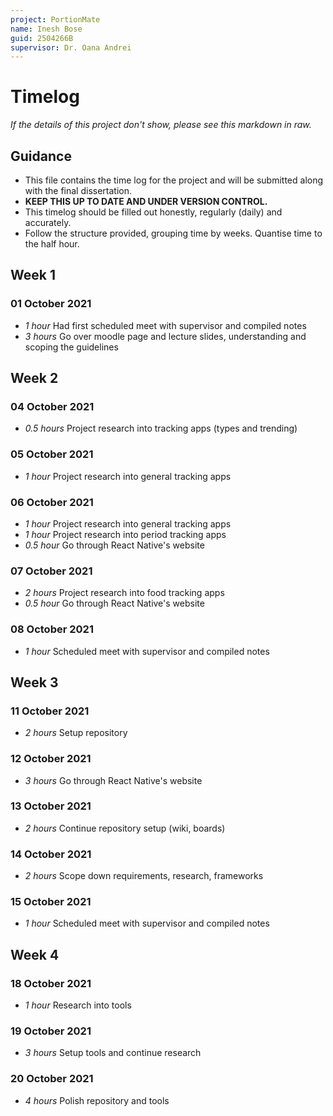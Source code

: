 ```yaml
---
project: PortionMate
name: Inesh Bose
guid: 2504266B
supervisor: Dr. Oana Andrei
---
```


# Timelog
*If the details of this project don't show, please see this markdown in raw.*

## Guidance
* This file contains the time log for the project and will be submitted along with the final dissertation.
* **KEEP THIS UP TO DATE AND UNDER VERSION CONTROL.**
* This timelog should be filled out honestly, regularly (daily) and accurately.
* Follow the structure provided, grouping time by weeks. Quantise time to the half hour.

## Week 1

### 01 October 2021

* *1 hour* Had first scheduled meet with supervisor and compiled notes
* *3 hours* Go over moodle page and lecture slides, understanding and scoping the guidelines

## Week 2

### 04 October 2021

* *0.5 hours* Project research into tracking apps (types and trending)

### 05 October 2021

* *1 hour* Project research into general tracking apps

### 06 October 2021

* *1 hour* Project research into general tracking apps
* *1 hour* Project research into period tracking apps
* *0.5 hour* Go through React Native's website

### 07 October 2021

* *2 hours* Project research into food tracking apps
* *0.5 hour* Go through React Native's website

### 08 October 2021

* *1 hour* Scheduled meet with supervisor and compiled notes

## Week 3

### 11 October 2021

* *2 hours* Setup repository

### 12 October 2021

* *3 hours* Go through React Native's website

### 13 October 2021

* *2 hours* Continue repository setup (wiki, boards)

### 14 October 2021

* *2 hours* Scope down requirements, research, frameworks

### 15 October 2021

* *1 hour* Scheduled meet with supervisor and compiled notes

## Week 4

### 18 October 2021

* *1 hour* Research into tools

### 19 October 2021

* *3 hours* Setup tools and continue research

### 20 October 2021

* *4 hours* Polish repository and tools